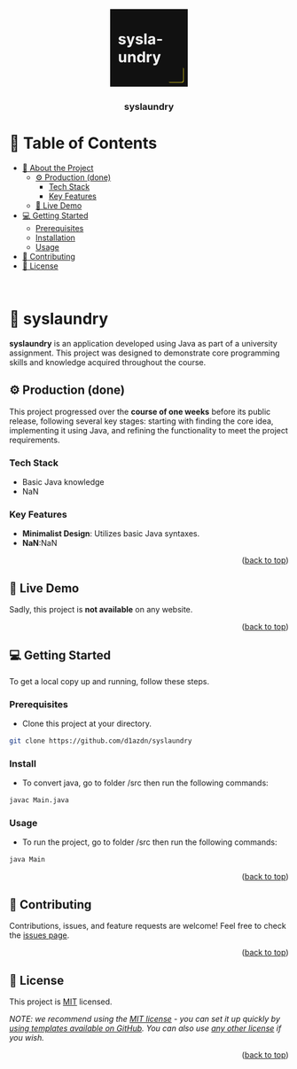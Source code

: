 <div align="center">
  <img src="./public/assets/logo.jpg" alt="logo" width="140"  height="auto" />
  
  <h3><b>syslaundry</b></h3>
</div>

# 📗 Table of Contents
- [📖 About the Project](#about-project)
  - [⚙️ Production (done)](#production)
    - [Tech Stack](#tech-stack)
    - [Key Features](#key-features)
  - [🚀 Live Demo](#live-demo)
- [💻 Getting Started](#getting-started)
  - [Prerequisites](#prerequisites)
  - [Installation](#installation)
  - [Usage](#usage)
- [🤝 Contributing](#contributing)
- [📝 License](#license)

<br>




# 📖 syslaundry <a name="about-project"></a>
**syslaundry** is an application developed using Java as part of a university assignment. This project was designed to demonstrate core programming skills and knowledge acquired throughout the course. 

## ⚙️ Production (done)<a name="production"></a>
This project progressed over the **course of one weeks** before its public release, following several key stages: starting with finding the core idea, implementing it using Java, and refining the functionality to meet the project requirements.

### Tech Stack <a name="tech-stack"></a>
- Basic Java knowledge
- NaN
### Key Features <a name="key-features"></a>
- **Minimalist Design**: Utilizes basic Java syntaxes.
- **NaN**:NaN
<p align="right">(<a href="#readme-top">back to top</a>)</p>




## 🚀 Live Demo <a name="live-demo"></a>
Sadly, this project is **not available** on any website. 
<p align="right">(<a href="#readme-top">back to top</a>)</p>




## 💻 Getting Started <a name="getting-started"></a>
To get a local copy up and running, follow these steps.

### Prerequisites
- Clone this project at your directory.
```sh
git clone https://github.com/d1azdn/syslaundry
```

### Install
- To convert java, go to folder /src then run the following commands:
```sh
javac Main.java
```

### Usage
- To run the project, go to folder /src then run the following commands:
```sh
java Main
```
<p align="right">(<a href="#readme-top">back to top</a>)</p>




## 🤝 Contributing <a name="contributing"></a>
Contributions, issues, and feature requests are welcome!
Feel free to check the [issues page](../../issues/).
<p align="right">(<a href="#readme-top">back to top</a>)</p>




## 📝 License <a name="license"></a>
This project is [MIT](./LICENSE) licensed.

_NOTE: we recommend using the [MIT license](https://choosealicense.com/licenses/mit/) - you can set it up quickly by [using templates available on GitHub](https://docs.github.com/en/communities/setting-up-your-project-for-healthy-contributions/adding-a-license-to-a-repository). You can also use [any other license](https://choosealicense.com/licenses/) if you wish._

<p align="right">(<a href="#readme-top">back to top</a>)</p>
